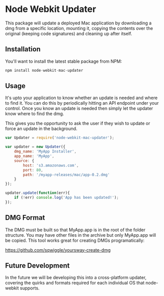 # Node Webkit Updater

This package will update a deployed Mac application by downloading a dmg from a specific location, mounting it, copying the contents over the original (keeping code signatures) and cleaning up after itself.

## Installation

You'll want to install the latest stable package from NPM:

```js
npm install node-webkit-mac-updater
```

## Usage

It's upto your application to know whether an update is needed and where to find it. You can do this by periodically hitting an API endpoint under your control. Once you know an update is needed then simply let the updater know where to find the dmg. 

This gives you the opportunity to ask the user if they wish to update or force an update in the background.

```js
var Updater = require('node-webkit-mac-updater');

var updater = new Updater({
    dmg_name: 'MyApp Installer',
    app_name: 'MyApp',
    source: {
        host: 's3.amazonaws.com',
        port: 80,
        path: '/myapp-releases/mac/app-0.2.dmg'
    }
});

updater.update(function(err){
    if (!err) console.log('App has been updated!');
});

```


## DMG Format

The DMG must be built so that MyApp.app is in the root of the folder structure. You may have other files in the archive but only MyApp.app will be copied. This tool works great for creating DMGs programatically:

https://github.com/sqwiggle/yoursway-create-dmg


## Future Development

In the future we will be developing this into a cross-platform updater, covering the quirks and formats required for each individual OS that node-webkit supports.
